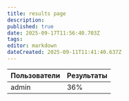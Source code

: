 ```yaml
---
title: results page
description: 
published: true
date: 2025-09-17T11:56:40.703Z
tags: 
editor: markdown
dateCreated: 2025-09-11T11:41:40.637Z
---
```


| Пользователи | Результаты |
|--------------|------------|
| admin | 36% |
